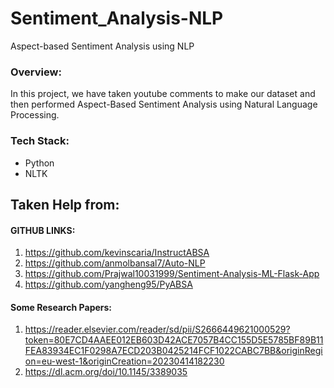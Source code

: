 # Sentiment_Analysis-NLP
Aspect-based Sentiment Analysis using NLP

### Overview:
In this project, we have taken youtube comments to make our dataset and then performed Aspect-Based Sentiment Analysis using Natural Language Processing.

### Tech Stack:
- Python
- NLTK

## Taken Help from:

#### GITHUB LINKS:
1. https://github.com/kevinscaria/InstructABSA
2. https://github.com/anmolbansal7/Auto-NLP
3. https://github.com/Prajwal10031999/Sentiment-Analysis-ML-Flask-App
4. https://github.com/yangheng95/PyABSA

#### Some Research Papers:
1. https://reader.elsevier.com/reader/sd/pii/S2666449621000529?token=80E7CD4AAEE012EB603D42ACE7057B4CC155D5E5785BF89B11FEA83934EC1F0298A7ECD203B0425214FCF1022CABC7BB&originRegion=eu-west-1&originCreation=20230414182230
2. https://dl.acm.org/doi/10.1145/3389035
